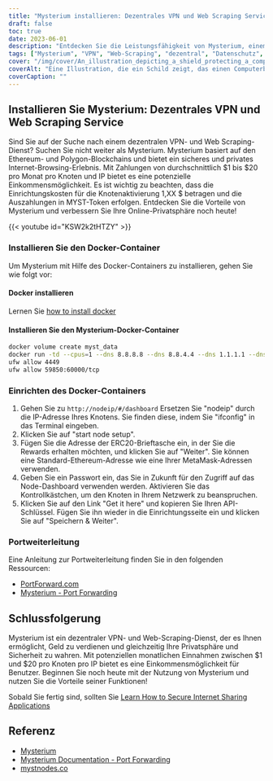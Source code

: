 ```yaml
---
title: "Mysterium installieren: Dezentrales VPN und Web Scraping Service"
draft: false
toc: true
date: 2023-06-01
description: "Entdecken Sie die Leistungsfähigkeit von Mysterium, einem dezentralen VPN- und Web-Scraping-Dienst, der auf der Blockchain-Technologie aufbaut und sicheres Surfen und Einkommensmöglichkeiten bietet."
tags: ["Mysterium", "VPN", "Web-Scraping", "dezentral", "Datenschutz", "Sicherheit", "Blockchain", "Ethereum", "Polygon", "Surfen im Internet", "Verdienstmöglichkeit", "Docker", "Einrichtung", "Port-Weiterleitung", "dezentrales VPN", "Web-Scraping-Dienst", "sicheres Surfen", "Ergebnis", "Blockchain-Technologie", "Online-Datenschutz", "Docker-Container", "Knotenaufbau", "IP-Adresse", "ERC20-Geldbörse", "MetaMask-Adresse", "API-Schlüssel", "Anweisungen zur Portweiterleitung", "PortForward.de", "Mysterium-Dokumentation"]
cover: "/img/cover/An_illustration_depicting_a_shield_protecting_a_computer.png"
coverAlt: "Eine Illustration, die ein Schild zeigt, das einen Computerbildschirm schützt, als Symbol für mehr Datenschutz und Sicherheit im Internet."
coverCaption: ""
---
```


## Installieren Sie Mysterium: Dezentrales VPN und Web Scraping Service

Sind Sie auf der Suche nach einem dezentralen VPN- und Web Scraping-Dienst? Suchen Sie nicht weiter als Mysterium. Mysterium basiert auf den Ethereum- und Polygon-Blockchains und bietet ein sicheres und privates Internet-Browsing-Erlebnis. Mit Zahlungen von durchschnittlich $1 bis $20 pro Monat pro Knoten und IP bietet es eine potenzielle Einkommensmöglichkeit. Es ist wichtig zu beachten, dass die Einrichtungskosten für die Knotenaktivierung 1,XX $ betragen und die Auszahlungen in MYST-Token erfolgen. Entdecken Sie die Vorteile von Mysterium und verbessern Sie Ihre Online-Privatsphäre noch heute!

{{< youtube id="KSW2k2tHTZY" >}}

### Installieren Sie den Docker-Container
Um Mysterium mit Hilfe des Docker-Containers zu installieren, gehen Sie wie folgt vor:

#### Docker installieren

Lernen Sie [how to install docker](https://simeononsecurity.com/other/creating-profitable-low-powered-crypto-miners/#installing-docker)

#### Installieren Sie den Mysterium-Docker-Container

```bash
docker volume create myst_data
docker run -td --cpus=1 --dns 8.8.8.8 --dns 8.8.4.4 --dns 1.1.1.1 --dns 1.0.0.1 --dns 9.9.9.9 --hostname myst --cap-add NET_ADMIN --network=host -p 4449:4449 -p 59850-60000:59850-60000 --name myst --device=/dev/net/tun  -v myst_data:/var/lib/mysterium-node mysteriumnetwork/myst:latest --udp.ports=59850:60000 service --agreed-terms-and-conditions
ufw allow 4449
ufw allow 59850:60000/tcp
```
### Einrichten des Docker-Containers

1. Gehen Sie zu `http://nodeip/#/dashboard` Ersetzen Sie "nodeip" durch die IP-Adresse Ihres Knotens. Sie finden diese, indem Sie "ifconfig" in das Terminal eingeben.
2. Klicken Sie auf "start node setup".
3. Fügen Sie die Adresse der ERC20-Brieftasche ein, in der Sie die Rewards erhalten möchten, und klicken Sie auf "Weiter". Sie können eine Standard-Ethereum-Adresse wie eine Ihrer MetaMask-Adressen verwenden.
4. Geben Sie ein Passwort ein, das Sie in Zukunft für den Zugriff auf das Node-Dashboard verwenden werden. Aktivieren Sie das Kontrollkästchen, um den Knoten in Ihrem Netzwerk zu beanspruchen.
5. Klicken Sie auf den Link "Get it here" und kopieren Sie Ihren API-Schlüssel. Fügen Sie ihn wieder in die Einrichtungsseite ein und klicken Sie auf "Speichern & Weiter".

### Portweiterleitung

Eine Anleitung zur Portweiterleitung finden Sie in den folgenden Ressourcen:

- [PortForward.com](https://portforward.com/)
- [Mysterium - Port Forwarding](https://docs.mysterium.network/troubleshooting/port-forwarding)

## Schlussfolgerung

Mysterium ist ein dezentraler VPN- und Web-Scraping-Dienst, der es Ihnen ermöglicht, Geld zu verdienen und gleichzeitig Ihre Privatsphäre und Sicherheit zu wahren. Mit potenziellen monatlichen Einnahmen zwischen $1 und $20 pro Knoten pro IP bietet es eine Einkommensmöglichkeit für Benutzer. Beginnen Sie noch heute mit der Nutzung von Mysterium und nutzen Sie die Vorteile seiner Funktionen!

Sobald Sie fertig sind, sollten Sie [Learn How to Secure Internet Sharing Applications](https://simeononsecurity.com/other/how-to-secure-internet-sharing-applications/)

## Referenz

- [Mysterium](https://www.mysterium.network/)
- [Mysterium Documentation - Port Forwarding](https://docs.mysterium.network/troubleshooting/port-forwarding)
- [mystnodes.co](https://mystnodes.co/?referral_code=dZxIcDEWgjh8b5kviefiC7RFBInonroaPFHr2ztm)
